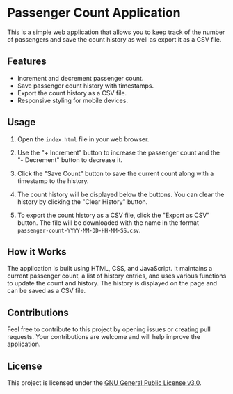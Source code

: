 # Passenger Count Application

This is a simple web application that allows you to keep track of the number of passengers and save the count history as well as export it as a CSV file.

## Features

- Increment and decrement passenger count.
- Save passenger count history with timestamps.
- Export the count history as a CSV file.
- Responsive styling for mobile devices.

## Usage

1. Open the `index.html` file in your web browser.

2. Use the "+ Increment" button to increase the passenger count and the "- Decrement" button to decrease it.

3. Click the "Save Count" button to save the current count along with a timestamp to the history.

4. The count history will be displayed below the buttons. You can clear the history by clicking the "Clear History" button.

5. To export the count history as a CSV file, click the "Export as CSV" button. The file will be downloaded with the name in the format `passenger-count-YYYY-MM-DD-HH-MM-SS.csv`.

## How it Works

The application is built using HTML, CSS, and JavaScript. It maintains a current passenger count, a list of history entries, and uses various functions to update the count and history. The history is displayed on the page and can be saved as a CSV file.

## Contributions

Feel free to contribute to this project by opening issues or creating pull requests. Your contributions are welcome and will help improve the application.

## License

This project is licensed under the [GNU General Public License v3.0](LICENSE).
